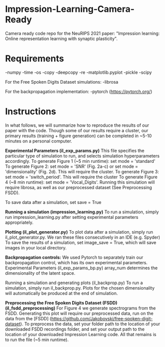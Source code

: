 # Impression-Learning-Camera-Ready
Camera ready code repo for the NeuRIPS 2021 paper: "Impression learning: Online representation learning with synaptic plasticity".


# Requirements

-numpy
-time
-os
-copy
-deepcopy
-re
-matplotlib.pyplot
-pickle
-scipy

For the Free Spoken Digits Dataset simulations:
-librosa

For the backpropagation implementation:
-pytorch (https://pytorch.org/)

# Instructions
In what follows, we will summarize how to reproduce the results of our paper with the code.
Though some of our results require a cluster, our primary results (training + figure generation) can be completed
in ~5-10 minutes on a personal computer.

**Experimental Parameters (il_exp_params.py)**
This file specifies the particular type of simulation to run, and selects simulation hyperparameters accordingly.
To generate Figure 1 (~5 min runtime): set mode = 'standard'
To generate Figure 2: set mode = 'SNR' (Fig. 2a-c) or set mode = 'dimensionality' (Fig. 2d). This will require the cluster.
To generate Figure 3: set mode = 'switch_period'. This will require the cluster
To generate Figure 4 (~8 min runtime): set mode = 'Vocal_Digits'. Running this simulation will require librosa, as well as our preprocessed dataset (See Preprocessing FSDD).

To save data after a simulation, set save = True

**Running a simulation (impression_learning.py)**
To run a simulation, simply run impression_learning.py after setting experimental parameters appropriately.

**Plotting (il_plot_generator.py)**
To plot data after a simulation, simply run il_plot_generator.py. We ran these files consecutively in an IDE (e.g. Spyder)
To save the results of a simulation, set image_save = True, which will save images in your local directory.


**Backpropagation controls:**
We used Pytorch to separately train our backpropagation control, which has its own experimental parameters.
Experimental Parameters (il_exp_params_bp.py)
array_num determines the dimensionality of the latent space.

Running a simulation and generating plots (il_backprop.py)
To run a simulation, simply run il_backprop.py. Plots for the chosen dimensionality will automatically be produced at the end of simulation.

**Preprocessing the Free Spoken Digits Dataset (FSDD) (il_fsdd_preprocessing)**
For Figure 4 we generate spectrograms from the FSDD. Generating this plot will require our preprocessed data, run on the data from the [FSDD] (https://github.com/Jakobovski/free-spoken-digit-dataset). To preprocess the data, set your folder path to the location of your downloaded FSDD recordings folder, and set your output path to the location of your downloaded Impression Learning code. All that remains is to run the file (~5 min runtime).

